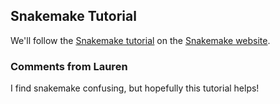 ## Snakemake Tutorial

We'll follow the [Snakemake tutorial](https://snakemake.readthedocs.io/en/stable/tutorial/tutorial.html) on the [Snakemake website](https://snakemake.readthedocs.io/en/stable/index.html).

### Comments from Lauren
I find snakemake confusing, but hopefully this tutorial helps!
